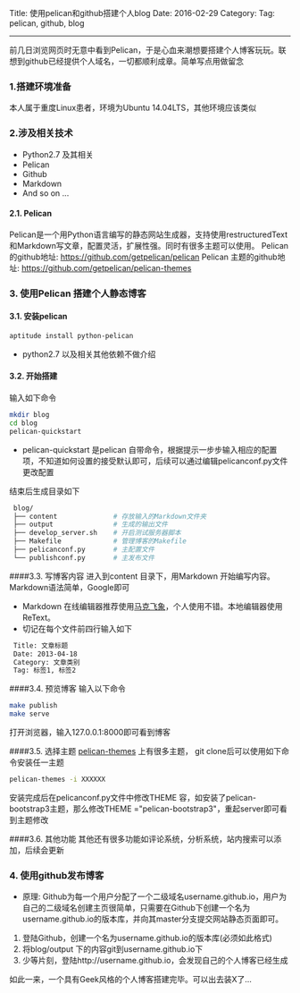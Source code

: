 Title: 使用pelican和github搭建个人blog
Date: 2016-02-29
Category:
Tag: pelican, github, blog

-------
前几日浏览网页时无意中看到Pelican，于是心血来潮想要搭建个人博客玩玩。联想到github已经提供个人域名，一切都顺利成章。简单写点用做留念
### 1.搭建环境准备
本人属于重度Linux患者，环境为Ubuntu 14.04LTS，其他环境应该类似
### 2.涉及相关技术
- Python2.7 及其相关
- Pelican
- Github
- Markdown
- And so on ...
#### 2.1. Pelican
Pelican是一个用Python语言编写的静态网站生成器，支持使用restructuredText和Markdown写文章，配置灵活，扩展性强。同时有很多主题可以使用。
Pelican的github地址:  https://github.com/getpelican/pelican
Pelican 主题的github地址:  https://github.com/getpelican/pelican-themes

### 3. 使用Pelican 搭建个人静态博客
#### 3.1. 安装pelican
``` bash
aptitude install python-pelican
```
- python2.7 以及相关其他依赖不做介绍
#### 3.2. 开始搭建
输入如下命令
``` bash
mkdir blog
cd blog
pelican-quickstart
```
- pelican-quickstart 是pelican 自带命令，根据提示一步步输入相应的配置项，不知道如何设置的接受默认即可，后续可以通过编辑pelicanconf.py文件更改配置

结束后生成目录如下
```bash
 blog/
 ├── content              # 存放输入的Markdown文件夹
 ├── output               # 生成的输出文件
 ├── develop_server.sh    # 开启测试服务器脚本
 ├── Makefile             # 管理博客的Makefile
 ├── pelicanconf.py       # 主配置文件
 └── publishconf.py       # 主发布文件
```

####3.3. 写博客内容
进入到content 目录下，用Markdown 开始编写内容。Markdown语法简单，Google即可
- Markdown 在线编辑器推荐使用[马克飞象](https://maxiang.io/)，个人使用不错。本地编辑器使用ReText。
- 切记在每个文件前四行输入如下
```bash
 Title: 文章标题
 Date: 2013-04-18
 Category: 文章类别
 Tag: 标签1, 标签2
```
####3.4. 预览博客
输入以下命令
``` bash
make publish
make serve
```

打开浏览器，输入127.0.0.1:8000即可看到博客

####3.5. 选择主题
[pelican-themes](https://github.com/getpelican/pelican-themes) 上有很多主题， git clone后可以使用如下命令安装任一主题
```bash
pelican-themes -i XXXXXX
```
安装完成后在pelicanconf.py文件中修改THEME 容，如安装了pelican-bootstrap3主题，那么修改THEME ="pelican-bootstrap3"，重起server即可看到主题修改

####3.6. 其他功能
其他还有很多功能如评论系统，分析系统，站内搜索可以添加，后续会更新

### 4. 使用github发布博客
- 原理: Github为每一个用户分配了一个二级域名username.github.io，用户为自己的二级域名创建主页很简单，只需要在Github下创建一个名为username.github.io的版本库，并向其master分支提交网站静态页面即可。
1. 登陆Github，创建一个名为username.github.io的版本库(必须如此格式)
2. 将blog/output 下的内容git到username.github.io下
3. 少等片刻，登陆http://username.github.io，会发现自己的个人博客已经生成

如此一来，一个具有Geek风格的个人博客搭建完毕。可以出去装X了...
